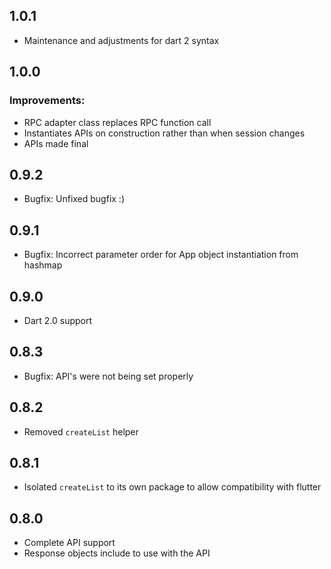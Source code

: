 ## 1.0.1
- Maintenance and adjustments for dart 2 syntax

## 1.0.0
### Improvements:
- RPC adapter class replaces RPC function call
- Instantiates APIs on construction rather than when session changes
- APIs made final

## 0.9.2
- Bugfix: Unfixed bugfix :)

## 0.9.1
- Bugfix: Incorrect parameter order for App object instantiation from
hashmap

## 0.9.0
- Dart 2.0 support

## 0.8.3
- Bugfix: API's were not being set properly

## 0.8.2
- Removed `createList` helper

## 0.8.1
- Isolated `createList` to its own package to allow compatibility with flutter

## 0.8.0

- Complete API support
- Response objects include to use with the API

